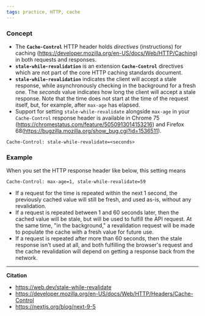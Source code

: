 ```yaml
---
tags: practice, HTTP, cache
---
```


### Concept
- The **`Cache-Control`** HTTP header holds _directives_ (instructions) for caching (https://developer.mozilla.org/en-US/docs/Web/HTTP/Caching) in both requests and responses.
- **`stale-while-revalidation`** is an extension **`Cache-Control`** directives which are not part of the core HTTP caching standards document.
- **`stale-while-revalidation`** indicates the client will accept a stale response, while asynchronously checking in the background for a fresh one. The _seconds_ value indicates how long the client will accept a stale response. Note that the time does not start at the time of the request itself, but, for example, after `max-age` has elapsed.
- Support for setting `stale-while-revalidate` alongside `max-age` in your `Cache-Control` response header is available in Chrome 75 (https://chromestatus.com/feature/5050913014153216) and Firefox 68(https://bugzilla.mozilla.org/show_bug.cgi?id=1536511).

```
Cache-Control: stale-while-revalidate=<seconds>
```

### Example

When you set the HTTP response header like below, this setting means
```text
Cache-Control: max-age=1, stale-while-revalidate=59
```
- If a request for the time is repeated within the next 1 second, the previously cached value will still be fresh, and used as-is, without any revalidation.
- If a request is repeated between 1 and 60 seconds later, then the cached value will be stale, but will be used to fulfill the API request. At the same time, "in the background," a revalidation request will be made to populate the cache with a fresh value for future use.
- If a request is repeated after more than 60 seconds, then the stale response isn't used at all, and both fulfilling the browser's request and the cache revalidation will depend on getting a response back from the network.

---

**Citation**
- https://web.dev/stale-while-revalidate
- https://developer.mozilla.org/en-US/docs/Web/HTTP/Headers/Cache-Control
- https://nextjs.org/blog/next-9-5

